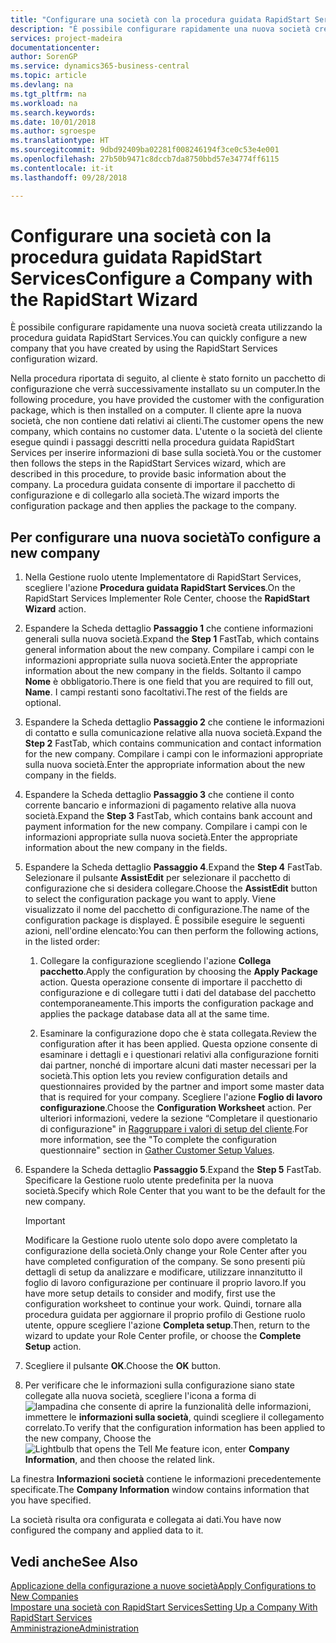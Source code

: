 ```yaml
---
title: "Configurare una società con la procedura guidata RapidStart Services"
description: "È possibile configurare rapidamente una nuova società creata utilizzando la procedura guidata RapidStart Services."
services: project-madeira
documentationcenter: 
author: SorenGP
ms.service: dynamics365-business-central
ms.topic: article
ms.devlang: na
ms.tgt_pltfrm: na
ms.workload: na
ms.search.keywords: 
ms.date: 10/01/2018
ms.author: sgroespe
ms.translationtype: HT
ms.sourcegitcommit: 9dbd92409ba02281f008246194f3ce0c53e4e001
ms.openlocfilehash: 27b50b9471c8dccb7da8750bbd57e34774ff6115
ms.contentlocale: it-it
ms.lasthandoff: 09/28/2018

---
```

# <a name="configure-a-company-with-the-rapidstart-wizard"></a><span data-ttu-id="c30a8-103">Configurare una società con la procedura guidata RapidStart Services</span><span class="sxs-lookup"><span data-stu-id="c30a8-103">Configure a Company with the RapidStart Wizard</span></span>
<span data-ttu-id="c30a8-104">È possibile configurare rapidamente una nuova società creata utilizzando la procedura guidata RapidStart Services.</span><span class="sxs-lookup"><span data-stu-id="c30a8-104">You can quickly configure a new company that you have created by using the RapidStart Services configuration wizard.</span></span>

<span data-ttu-id="c30a8-105">Nella procedura riportata di seguito, al cliente è stato fornito un pacchetto di configurazione che verrà successivamente installato su un computer.</span><span class="sxs-lookup"><span data-stu-id="c30a8-105">In the following procedure, you have provided the customer with the configuration package, which is then installed on a computer.</span></span> <span data-ttu-id="c30a8-106">Il cliente apre la nuova società, che non contiene dati relativi ai clienti.</span><span class="sxs-lookup"><span data-stu-id="c30a8-106">The customer opens the new company, which contains no customer data.</span></span> <span data-ttu-id="c30a8-107">L'utente o la società del cliente esegue quindi i passaggi descritti nella procedura guidata RapidStart Services per inserire informazioni di base sulla società.</span><span class="sxs-lookup"><span data-stu-id="c30a8-107">You or the customer then follows the steps in the RapidStart Services wizard, which are described in this procedure, to provide basic information about the company.</span></span> <span data-ttu-id="c30a8-108">La procedura guidata consente di importare il pacchetto di configurazione e di collegarlo alla società.</span><span class="sxs-lookup"><span data-stu-id="c30a8-108">The wizard imports the configuration package and then applies the package to the company.</span></span>  

## <a name="to-configure-a-new-company"></a><span data-ttu-id="c30a8-109">Per configurare una nuova società</span><span class="sxs-lookup"><span data-stu-id="c30a8-109">To configure a new company</span></span>  
1. <span data-ttu-id="c30a8-110">Nella Gestione ruolo utente Implementatore di RapidStart Services, scegliere l'azione **Procedura guidata RapidStart Services**.</span><span class="sxs-lookup"><span data-stu-id="c30a8-110">On the RapidStart Services Implementer Role Center, choose the **RapidStart Wizard** action.</span></span>  
2. <span data-ttu-id="c30a8-111">Espandere la Scheda dettaglio **Passaggio 1** che contiene informazioni generali sulla nuova società.</span><span class="sxs-lookup"><span data-stu-id="c30a8-111">Expand the **Step 1** FastTab, which contains general information about the new company.</span></span> <span data-ttu-id="c30a8-112">Compilare i campi con le informazioni appropriate sulla nuova società.</span><span class="sxs-lookup"><span data-stu-id="c30a8-112">Enter the appropriate information about the new company in the fields.</span></span> <span data-ttu-id="c30a8-113">Soltanto il campo **Nome** è obbligatorio.</span><span class="sxs-lookup"><span data-stu-id="c30a8-113">There is one field that you are required to fill out, **Name**.</span></span> <span data-ttu-id="c30a8-114">I campi restanti sono facoltativi.</span><span class="sxs-lookup"><span data-stu-id="c30a8-114">The rest of the fields are optional.</span></span>  
3. <span data-ttu-id="c30a8-115">Espandere la Scheda dettaglio **Passaggio 2** che contiene le informazioni di contatto e sulla comunicazione relative alla nuova società.</span><span class="sxs-lookup"><span data-stu-id="c30a8-115">Expand the **Step 2** FastTab, which contains communication and contact information for the new company.</span></span> <span data-ttu-id="c30a8-116">Compilare i campi con le informazioni appropriate sulla nuova società.</span><span class="sxs-lookup"><span data-stu-id="c30a8-116">Enter the appropriate information about the new company in the fields.</span></span>
4. <span data-ttu-id="c30a8-117">Espandere la Scheda dettaglio **Passaggio 3** che contiene il conto corrente bancario e informazioni di pagamento relative alla nuova società.</span><span class="sxs-lookup"><span data-stu-id="c30a8-117">Expand the **Step 3** FastTab, which contains bank account and payment information for the new company.</span></span> <span data-ttu-id="c30a8-118">Compilare i campi con le informazioni appropriate sulla nuova società.</span><span class="sxs-lookup"><span data-stu-id="c30a8-118">Enter the appropriate information about the new company in the fields.</span></span>  
5. <span data-ttu-id="c30a8-119">Espandere la Scheda dettaglio **Passaggio 4**.</span><span class="sxs-lookup"><span data-stu-id="c30a8-119">Expand the **Step 4** FastTab.</span></span> <span data-ttu-id="c30a8-120">Selezionare il pulsante **AssistEdit** per selezionare il pacchetto di configurazione che si desidera collegare.</span><span class="sxs-lookup"><span data-stu-id="c30a8-120">Choose the **AssistEdit** button to select the configuration package you want to apply.</span></span> <span data-ttu-id="c30a8-121">Viene visualizzato il nome del pacchetto di configurazione.</span><span class="sxs-lookup"><span data-stu-id="c30a8-121">The name of the configuration package is displayed.</span></span> <span data-ttu-id="c30a8-122">È possibile eseguire le seguenti azioni, nell'ordine elencato:</span><span class="sxs-lookup"><span data-stu-id="c30a8-122">You can then perform the following actions, in the listed order:</span></span>  

    1. <span data-ttu-id="c30a8-123">Collegare la configurazione scegliendo l'azione **Collega pacchetto**.</span><span class="sxs-lookup"><span data-stu-id="c30a8-123">Apply the configuration by choosing the **Apply Package** action.</span></span> <span data-ttu-id="c30a8-124">Questa operazione consente di importare il pacchetto di configurazione e di collegare tutti i dati del database del pacchetto contemporaneamente.</span><span class="sxs-lookup"><span data-stu-id="c30a8-124">This imports the configuration package and applies the package database data all at the same time.</span></span>  

    2. <span data-ttu-id="c30a8-125">Esaminare la configurazione dopo che è stata collegata.</span><span class="sxs-lookup"><span data-stu-id="c30a8-125">Review the configuration after it has been applied.</span></span> <span data-ttu-id="c30a8-126">Questa opzione consente di esaminare i dettagli e i questionari relativi alla configurazione forniti dai partner, nonché di importare alcuni dati master necessari per la società.</span><span class="sxs-lookup"><span data-stu-id="c30a8-126">This option lets you review configuration details and questionnaires provided by the partner and import some master data that is required for your company.</span></span> <span data-ttu-id="c30a8-127">Scegliere l'azione **Foglio di lavoro configurazione**.</span><span class="sxs-lookup"><span data-stu-id="c30a8-127">Choose the **Configuration Worksheet** action.</span></span> <span data-ttu-id="c30a8-128">Per ulteriori informazioni, vedere la sezione “Completare il questionario di configurazione" in [Raggruppare i valori di setup del cliente](admin-gather-customer-setup-values.md).</span><span class="sxs-lookup"><span data-stu-id="c30a8-128">For more information, see the "To complete the configuration questionnaire" section in [Gather Customer Setup Values](admin-gather-customer-setup-values.md).</span></span>  

6. <span data-ttu-id="c30a8-129">Espandere la Scheda dettaglio **Passaggio 5**.</span><span class="sxs-lookup"><span data-stu-id="c30a8-129">Expand the **Step 5** FastTab.</span></span> <span data-ttu-id="c30a8-130">Specificare la Gestione ruolo utente predefinita per la nuova società.</span><span class="sxs-lookup"><span data-stu-id="c30a8-130">Specify which Role Center that you want to be the default for the new company.</span></span>  

    > [!IMPORTANT]  
    >  <span data-ttu-id="c30a8-131">Modificare la Gestione ruolo utente solo dopo avere completato la configurazione della società.</span><span class="sxs-lookup"><span data-stu-id="c30a8-131">Only change your Role Center after you have completed configuration of the company.</span></span> <span data-ttu-id="c30a8-132">Se sono presenti più dettagli di setup da analizzare e modificare, utilizzare innanzitutto il foglio di lavoro configurazione per continuare il proprio lavoro.</span><span class="sxs-lookup"><span data-stu-id="c30a8-132">If you have more setup details to consider and modify, first use the configuration worksheet to continue your work.</span></span> <span data-ttu-id="c30a8-133">Quindi, tornare alla procedura guidata per aggiornare il proprio profilo di Gestione ruolo utente, oppure scegliere l'azione **Completa setup**.</span><span class="sxs-lookup"><span data-stu-id="c30a8-133">Then, return to the wizard to update your Role Center profile, or choose the **Complete Setup** action.</span></span>

7. <span data-ttu-id="c30a8-134">Scegliere il pulsante **OK**.</span><span class="sxs-lookup"><span data-stu-id="c30a8-134">Choose the **OK** button.</span></span>  
8. <span data-ttu-id="c30a8-135">Per verificare che le informazioni sulla configurazione siano state collegate alla nuova società, scegliere l'icona a forma di ![lampadina che consente di aprire la funzionalità delle informazioni](media/ui-search/search_small.png "Informazioni sull'operazione che si desidera eseguire"), immettere le **informazioni sulla società**, quindi scegliere il collegamento correlato.</span><span class="sxs-lookup"><span data-stu-id="c30a8-135">To verify that the configuration information has been applied to the new company, Choose the ![Lightbulb that opens the Tell Me feature](media/ui-search/search_small.png "Tell me what you want to do") icon, enter **Company Information**, and then choose the related link.</span></span>

<span data-ttu-id="c30a8-136">La finestra **Informazioni società** contiene le informazioni precedentemente specificate.</span><span class="sxs-lookup"><span data-stu-id="c30a8-136">The **Company Information** window contains information that you have specified.</span></span>   

<span data-ttu-id="c30a8-137">La società risulta ora configurata e collegata ai dati.</span><span class="sxs-lookup"><span data-stu-id="c30a8-137">You have now configured the company and applied data to it.</span></span>  

## <a name="see-also"></a><span data-ttu-id="c30a8-138">Vedi anche</span><span class="sxs-lookup"><span data-stu-id="c30a8-138">See Also</span></span>  
[<span data-ttu-id="c30a8-139">Applicazione della configurazione a nuove società</span><span class="sxs-lookup"><span data-stu-id="c30a8-139">Apply Configurations to New Companies</span></span>](admin-apply-configuration-to-new-companies.md)  
[<span data-ttu-id="c30a8-140">Impostare una società con RapidStart Services</span><span class="sxs-lookup"><span data-stu-id="c30a8-140">Setting Up a Company With RapidStart Services</span></span>](admin-set-up-a-company-with-rapidstart.md)  
[<span data-ttu-id="c30a8-141">Amministrazione</span><span class="sxs-lookup"><span data-stu-id="c30a8-141">Administration</span></span>](admin-setup-and-administration.md)

